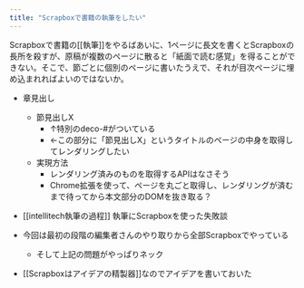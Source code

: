 ```yaml
---
title: "Scrapboxで書籍の執筆をしたい"
---
```


Scrapboxで書籍の[[執筆]]をやるばあいに、1ページに長文を書くとScrapboxの長所を殺すが、原稿が複数のページに散ると「紙面で読む感覚」を得ることができない。そこで、節ごとに個別のページに書いたうえで、それが目次ページに埋め込まれればよいのではないか。

- 章見出し
    - 節見出しX
        - ↑特別のdeco-#がついている
        - ←この部分に「節見出しX」というタイトルのページの中身を取得してレンダリングしたい
    - 実現方法
        - レンダリング済みのものを取得するAPIはなさそう
        - Chrome拡張を使って、ページを丸ごと取得し、レンダリングが済むまで待ってから本文部分のDOMを抜き取る？

- [[intellitech執筆の過程]] 執筆にScrapboxを使った失敗談
- 今回は最初の段階の編集者さんのやり取りから全部Scrapboxでやっている
    - そして上記の問題がやっぱりネック
- [[Scrapboxはアイデアの精製器]]なのでアイデアを書いておいた
